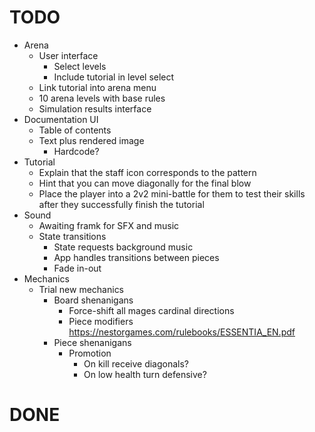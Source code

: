 # TODO
- Arena
    - User interface
        - Select levels
        - Include tutorial in level select
    - Link tutorial into arena menu
    - 10 arena levels with base rules
    - Simulation results interface
- Documentation UI
    - Table of contents
    - Text plus rendered image
        - Hardcode?
- Tutorial
    - Explain that the staff icon corresponds to the pattern
    - Hint that you can move diagonally for the final blow
    - Place the player into a 2v2 mini-battle for them to test their skills after they successfully finish the tutorial
- Sound
    - Awaiting framk for SFX and music
    - State transitions
        - State requests background music
        - App handles transitions between pieces
        - Fade in-out
- Mechanics
    - Trial new mechanics
        - Board shenanigans
            - Force-shift all mages cardinal directions
            - Piece modifiers https://nestorgames.com/rulebooks/ESSENTIA_EN.pdf
        - Piece shenanigans
            - Promotion
                - On kill receive diagonals?
                - On low health turn defensive?

# DONE